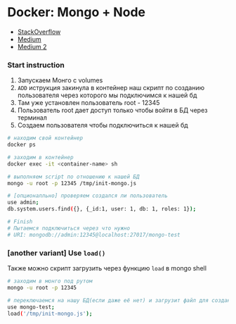 # Docker: Mongo + Node

* [StackOverflow](https://stackoverflow.com/questions/37423659/how-to-create-user-in-mongodb-with-docker-compose)
* [Medium](https://dev.to/sonyarianto/how-to-spin-mongodb-server-with-docker-and-docker-compose-2lef)
* [Medium 2](https://medium.com/faun/managing-mongodb-on-docker-with-docker-compose-26bf8a0bbae3)




### Start instruction
1. Запускаем Монго с volumes
2. `ADD` иструкция закинула в контейнер наш скрипт по созданию пользователя через которого мы подключимся к нашей бд
2. Там уже установлен пользователь root - 12345
3. Пользователь root дает доступ только чтобы войти в БД через терминал
4. Создаем пользователя чтобы подключиться к нашей бд
```sh
# находим свой контейнер
docker ps 

# заходим в контейнер
docker exec -it <container-name> sh

# выполняем script по отношению к нашей БД
mongo -u root -p 12345 /tmp/init-mongo.js

# [опционалльно] проверяем создался ли пользователь
use admin;
db.system.users.find({}, {_id:1, user: 1, db: 1, roles: 1});

# Finish
# Пытаемся подключиться через что нужно
# URI: mongodb://admin:12345@localhost:27017/mongo-test
```

### [another variant] Use `load()`
Также можно скрипт загрузить через функцию `load` в mongo shell

```sh
# заходим в монго под рутом 
mongo -u root -p 12345

# переключаемся на нашу БД(если даже её нет) и загрузит файл для создания пользователя 
use mongo-test;
load('/tmp/init-mongo.js');
```